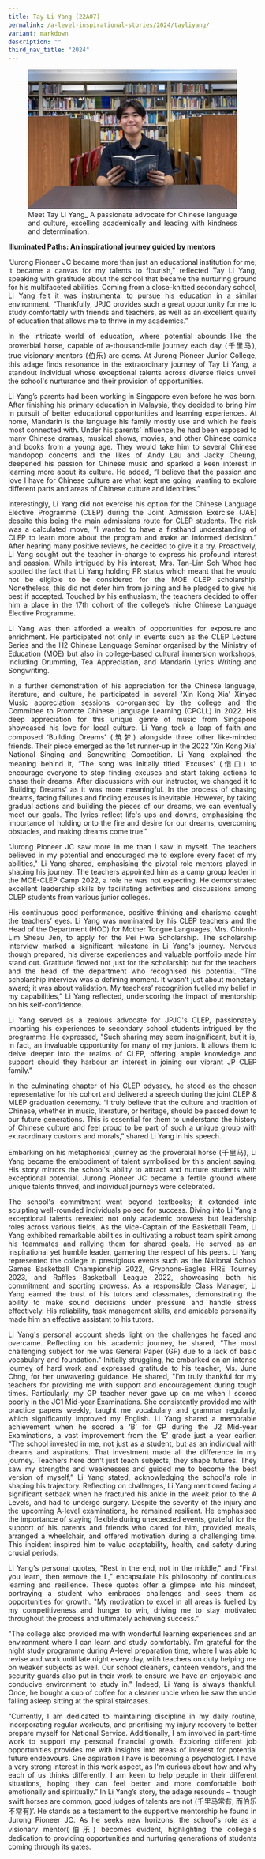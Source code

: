 ```yaml
---
title: Tay Li Yang (22A07)
permalink: /a-level-inspirational-stories/2024/tayliyang/
variant: markdown
description: ""
third_nav_title: "2024"
---
```

<div align="justify">

<figure>
<img src="/images/Accomplishment/2024%20Inspiring/Tay_Li_Yang.jpg">
<figcaption>Meet Tay Li Yang_ A passionate advocate for Chinese language and culture, excelling academically and leading with kindness and determination.</figcaption></figure>

<b>Illuminated Paths: An inspirational journey guided by mentors</b>

<p>“Jurong Pioneer JC became more than just an educational institution for me; it became a canvas for my talents to flourish," reflected Tay Li Yang, speaking with gratitude about the school that became the nurturing ground for his multifaceted abilities. Coming from a close-knitted secondary school, Li Yang felt it was instrumental to pursue his education in a similar environment. “Thankfully, JPJC provides such a great opportunity for me to study comfortably with friends and teachers, as well as an excellent quality of education that allows me to thrive in my academics.”</p>

<p>In the intricate world of education, where potential abounds like the proverbial horse, capable of a-thousand-mile journey each day (千里马), true visionary mentors (伯乐) are gems. At Jurong Pioneer Junior College, this adage finds resonance in the extraordinary journey of Tay Li Yang, a standout individual whose exceptional talents across diverse fields unveil the school's nurturance and their provision of opportunities.</p>

<p>Li Yang’s parents had been working in Singapore even before he was born. After finishing his primary education in Malaysia, they decided to bring him in pursuit of better educational opportunities and learning experiences. At home, Mandarin is the language his family mostly use and which he feels most connected with. Under his parents’ influence, he had been exposed to many Chinese dramas, musical shows, movies, and other Chinese comics and books from a young age. They would take him to several Chinese mandopop concerts and the likes of Andy Lau and Jacky Cheung, deepened his passion for Chinese music and sparked a keen interest in learning more about its culture. He added, “I believe that the passion and love I have for Chinese culture are what kept me going, wanting to explore different parts and areas of Chinese culture and identities.”</p>

<p>Interestingly, Li Yang did not exercise his option for the Chinese Language Elective Programme (CLEP) during the Joint Admission Exercise (JAE) despite this being the main admissions route for CLEP students. The risk was a calculated move, “I wanted to have a firsthand understanding of CLEP to learn more about the program and make an informed decision.” After hearing many positive reviews, he decided to give it a try. Proactively, Li Yang sought out the teacher in-charge to express his profound interest and passion. While intrigued by his interest, Mrs. Tan-Lim Soh Whee had spotted the fact that Li Yang holding PR status which meant that he would not be eligible to be considered for the MOE CLEP scholarship. Nonetheless, this did not deter him from joining and he pledged to give his best if accepted. Touched by his enthusiasm, the teachers decided to offer him a place in the 17th cohort of the college’s niche Chinese Language Elective Programme.</p>

<p>Li Yang was then afforded a wealth of opportunities for exposure and enrichment. He participated not only in events such as the CLEP Lecture Series and the H2 Chinese Language Seminar organised by the Ministry of Education (MOE) but also in college-based cultural immersion workshops, including Drumming, Tea Appreciation, and Mandarin Lyrics Writing and Songwriting. </p>

<p>In a further demonstration of his appreciation for the Chinese language, literature, and culture, he participated in several 'Xin Kong Xia' Xinyao Music appreciation sessions co-organised by the college and the Committee to Promote Chinese Language Learning (CPCLL) in 2022. His deep appreciation for this unique genre of music from Singapore showcased his love for local culture. Li Yang took a leap of faith and composed ‘Building Dreams’ (筑梦) alongside three other like-minded friends. Their piece emerged as the 1st runner-up in the 2022 'Xin Kong Xia' National Singing and Songwriting Competition. Li Yang explained the meaning behind it, “The song was initially titled ‘Excuses’ (借口) to encourage everyone to stop finding excuses and start taking actions to chase their dreams. After discussions with our instructor, we changed it to ‘Building Dreams’ as it was more meaningful. In the process of chasing dreams, facing failures and finding excuses is inevitable. However, by taking gradual actions and building the pieces of our dreams, we can eventually meet our goals. The lyrics reflect life's ups and downs, emphasising the importance of holding onto the fire and desire for our dreams, overcoming obstacles, and making dreams come true.”</p>

<p>"Jurong Pioneer JC saw more in me than I saw in myself. The teachers believed in my potential and encouraged me to explore every facet of my abilities," Li Yang shared, emphasising the pivotal role mentors played in shaping his journey. The teachers appointed him as a camp group leader in the MOE-CLEP Camp 2022, a role he was not expecting. He demonstrated excellent leadership skills by facilitating activities and discussions among CLEP students from various junior colleges.</p>

<p>His continuous good performance, positive thinking and charisma caught the teachers’ eyes. Li Yang was nominated by his CLEP teachers and the Head of the Department (HOD) for Mother Tongue Languages, Mrs. Chionh-Lim Sheau Jen, to apply for the Pei Hwa Scholarship. The scholarship interview marked a significant milestone in Li Yang's journey. Nervous though prepared, his diverse experiences and valuable portfolio made him stand out. Gratitude flowed not just for the scholarship but for the teachers and the head of the department who recognised his potential. "The scholarship interview was a defining moment. It wasn't just about monetary award; it was about validation. My teachers’ recognition fuelled my belief in my capabilities," Li Yang reflected, underscoring the impact of mentorship on his self-confidence.</p>

<p>Li Yang served as a zealous advocate for JPJC's CLEP, passionately imparting his experiences to secondary school students intrigued by the programme. He expressed, "Such sharing may seem insignificant, but it is, in fact, an invaluable opportunity for many of my juniors. It allows them to delve deeper into the realms of CLEP, offering ample knowledge and support should they harbour an interest in joining our vibrant JP CLEP family."</p>

<p>In the culminating chapter of his CLEP odyssey, he stood as the chosen representative for his cohort and delivered a speech during the joint CLEP &amp; MLEP graduation ceremony. “I truly believe that the culture and tradition of Chinese, whether in music, literature, or heritage, should be passed down to our future generations. This is essential for them to understand the history of Chinese culture and feel proud to be part of such a unique group with extraordinary customs and morals,” shared Li Yang in his speech.  </p>

<p>Embarking on his metaphorical journey as the proverbial horse (千里马), Li Yang became the embodiment of talent symbolised by this ancient saying. His story mirrors the school's ability to attract and nurture students with exceptional potential. Jurong Pioneer JC became a fertile ground where unique talents thrived, and individual journeys were celebrated. </p>

<p>The school's commitment went beyond textbooks; it extended into sculpting well-rounded individuals poised for success. Diving into Li Yang's exceptional talents revealed not only academic prowess but leadership roles across various fields. As the Vice-Captain of the Basketball Team, Li Yang exhibited remarkable abilities in cultivating a robust team spirit among his teammates and rallying them for shared goals. He served as an inspirational yet humble leader, garnering the respect of his peers. Li Yang represented the college in prestigious events such as the National School Games Basketball Championship 2022, Gryphons-Eagles FIRE Tourney 2023, and Raffles Basketball League 2022, showcasing both his commitment and sporting prowess. As a responsible Class Manager, Li Yang earned the trust of his tutors and classmates, demonstrating the ability to make sound decisions under pressure and handle stress effectively. His reliability, task management skills, and amicable personality made him an effective assistant to his tutors.</p>

<p>Li Yang's personal account sheds light on the challenges he faced and overcame. Reflecting on his academic journey, he shared, "The most challenging subject for me was General Paper (GP) due to a lack of basic vocabulary and foundation." Initially struggling, he embarked on an intense journey of hard work and expressed gratitude to his teacher, Ms. June Chng, for her unwavering guidance. He shared, "I’m truly thankful for my teachers for providing me with support and encouragement during tough times. Particularly, my GP teacher never gave up on me when I scored poorly in the JC1 Mid-year Examinations. She consistently provided me with practice papers weekly, taught me vocabulary and grammar regularly, which significantly improved my English. Li Yang shared a memorable achievement when he scored a ‘B’ for GP during the J2 Mid-year Examinations, a vast improvement from the ‘E’ grade just a year earlier. “The school invested in me, not just as a student, but as an individual with dreams and aspirations. That investment made all the difference in my journey. Teachers here don't just teach subjects; they shape futures. They saw my strengths and weaknesses and guided me to become the best version of myself,” Li Yang stated, acknowledging the school's role in shaping his trajectory.
Reflecting on challenges, Li Yang mentioned facing a significant setback when he fractured his ankle in the week prior to the A Levels, and had to undergo surgery. Despite the severity of the injury and the upcoming A-level examinations, he remained resilient. He emphasised the importance of staying flexible during unexpected events, grateful for the support of his parents and friends who cared for him, provided meals, arranged a wheelchair, and offered motivation during a challenging time. This incident inspired him to value adaptability, health, and safety during crucial periods. </p>
	
<p>Li Yang's personal quotes, "Rest in the end, not in the middle," and "First you learn, then remove the L," encapsulate his philosophy of continuous learning and resilience. These quotes offer a glimpse into his mindset, portraying a student who embraces challenges and sees them as opportunities for growth. "My motivation to excel in all areas is fuelled by my competitiveness and hunger to win, driving me to stay motivated throughout the process and ultimately achieving success.”</p>

<p>"The college also provided me with wonderful learning experiences and an environment where I can learn and study comfortably. I’m grateful for the night study programme during A-level preparation time, where I was able to revise and work until late night every day, with teachers on duty helping me on weaker subjects as well. Our school cleaners, canteen vendors, and the security guards also put in their work to ensure we have an enjoyable and conducive environment to study in." Indeed, Li Yang is always thankful. Once, he bought a cup of coffee for a cleaner uncle when he saw the uncle falling asleep sitting at the spiral staircases.</p>
	
<p>“Currently, I am dedicated to maintaining discipline in my daily routine, incorporating regular workouts, and prioritising my injury recovery to better prepare myself for National Service. Additionally, I am involved in part-time work to support my personal financial growth. Exploring different job opportunities provides me with insights into areas of interest for potential future endeavours. One aspiration I have is becoming a psychologist. I have a very strong interest in this work aspect, as I'm curious about how and why each of us thinks differently. I am keen to help people in their different situations, hoping they can feel better and more comfortable both emotionally and spiritually.”
In Li Yang’s story, the adage resounds – ‘though swift horses are common, good judges of talents are not (千里马常有, 而伯乐不常有)’. He stands as a testament to the supportive mentorship he found in Jurong Pioneer JC. As he seeks new horizons, the school's role as a visionary mentor(伯乐) becomes evident, highlighting the college's dedication to providing opportunities and nurturing generations of students coming through its gates.</p>







</div>
